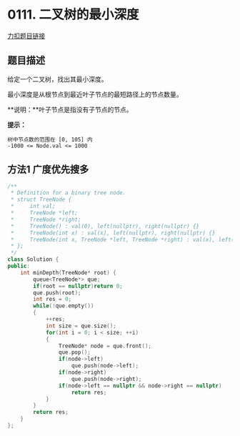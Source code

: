 # 0111. 二叉树的最小深度  

[力扣题目链接](https://leetcode-cn.com/problems/minimum-depth-of-binary-tree/)  


## 题目描述  


给定一个二叉树，找出其最小深度。  

最小深度是从根节点到最近叶子节点的最短路径上的节点数量。  

**说明：**叶子节点是指没有子节点的节点。  


**提示：**

    树中节点数的范围在 [0, 105] 内
    -1000 <= Node.val <= 1000  


## 方法1 广度优先搜多  

```cpp
/**
 * Definition for a binary tree node.
 * struct TreeNode {
 *     int val;
 *     TreeNode *left;
 *     TreeNode *right;
 *     TreeNode() : val(0), left(nullptr), right(nullptr) {}
 *     TreeNode(int x) : val(x), left(nullptr), right(nullptr) {}
 *     TreeNode(int x, TreeNode *left, TreeNode *right) : val(x), left(left), right(right) {}
 * };
 */
class Solution {
public:
    int minDepth(TreeNode* root) {
        queue<TreeNode*> que;
        if(root == nullptr)return 0;
        que.push(root);
        int res = 0;
        while(!que.empty())
        {
            ++res;
            int size = que.size();
            for(int i = 0; i < size; ++i)
            {            
                TreeNode* node = que.front();
                que.pop();
                if(node->left)
                    que.push(node->left);
                if(node->right)
                    que.push(node->right);
                if(node->left == nullptr && node->right == nullptr)
                    return res;
            }
        }
        return res;
    }
};
```
